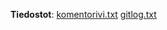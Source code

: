 **Tiedostot**:
[komentorivi.txt](https://github.com/mancato/otm-harjoitustyo/blob/master/laskarit/viikko1/komentorivi.txt)
[gitlog.txt](https://github.com/mancato/otm-harjoitustyo/blob/master/laskarit/viikko1/gitlog.txt)
